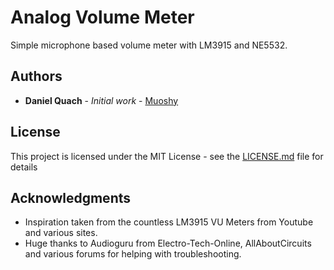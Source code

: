 # Analog Volume Meter

Simple microphone based volume meter with LM3915 and NE5532.

## Authors

* **Daniel Quach** - *Initial work* - [Muoshy](https://github.com/Muoshy)

## License

This project is licensed under the MIT License - see the [LICENSE.md](LICENSE.md) file for details

## Acknowledgments

* Inspiration taken from the countless LM3915 VU Meters from Youtube and various sites.
* Huge thanks to Audioguru from Electro-Tech-Online, AllAboutCircuits and various forums for helping with troubleshooting.
